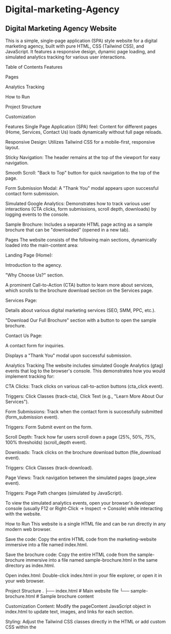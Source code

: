 # Digital-marketing-Agency
## Digital Marketing Agency Website
This is a simple, single-page application (SPA) style website for a digital marketing agency, built with pure HTML, CSS (Tailwind CSS), and JavaScript. It features a responsive design, dynamic page loading, and simulated analytics tracking for various user interactions.

Table of Contents
Features

Pages

Analytics Tracking

How to Run

Project Structure

Customization

Features
Single Page Application (SPA) feel: Content for different pages (Home, Services, Contact Us) loads dynamically without full page reloads.

Responsive Design: Utilizes Tailwind CSS for a mobile-first, responsive layout.

Sticky Navigation: The header remains at the top of the viewport for easy navigation.

Smooth Scroll: "Back to Top" button for quick navigation to the top of the page.

Form Submission Modal: A "Thank You" modal appears upon successful contact form submission.

Simulated Google Analytics: Demonstrates how to track various user interactions (CTA clicks, form submissions, scroll depth, downloads) by logging events to the console.

Sample Brochure: Includes a separate HTML page acting as a sample brochure that can be "downloaded" (opened in a new tab).

Pages
The website consists of the following main sections, dynamically loaded into the main-content area:

Landing Page (Home):

Introduction to the agency.

"Why Choose Us?" section.

A prominent Call-to-Action (CTA) button to learn more about services, which scrolls to the brochure download section on the Services page.

Services Page:

Details about various digital marketing services (SEO, SMM, PPC, etc.).

"Download Our Full Brochure" section with a button to open the sample brochure.

Contact Us Page:

A contact form for inquiries.

Displays a "Thank You" modal upon successful submission.

Analytics Tracking
The website includes simulated Google Analytics (gtag) events that log to the browser's console. This demonstrates how you would implement tracking for:

CTA Clicks: Track clicks on various call-to-action buttons (cta_click event).

Triggers: Click Classes (track-cta), Click Text (e.g., "Learn More About Our Services").

Form Submissions: Track when the contact form is successfully submitted (form_submission event).

Triggers: Form Submit event on the form.

Scroll Depth: Track how far users scroll down a page (25%, 50%, 75%, 100% thresholds) (scroll_depth event).

Downloads: Track clicks on the brochure download button (file_download event).

Triggers: Click Classes (track-download).

Page Views: Track navigation between the simulated pages (page_view event).

Triggers: Page Path changes (simulated by JavaScript).

To view the simulated analytics events, open your browser's developer console (usually F12 or Right-Click -> Inspect -> Console) while interacting with the website.

How to Run
This website is a single HTML file and can be run directly in any modern web browser.

Save the code: Copy the entire HTML code from the marketing-website immersive into a file named index.html.

Save the brochure code: Copy the entire HTML code from the sample-brochure immersive into a file named sample-brochure.html in the same directory as index.html.

Open index.html: Double-click index.html in your file explorer, or open it in your web browser.

Project Structure
.
├── index.html            # Main website file
└── sample-brochure.html  # Sample brochure content

Customization
Content: Modify the pageContent JavaScript object in index.html to update text, images, and links for each section.

Styling: Adjust the Tailwind CSS classes directly in the HTML or add custom CSS within the <style> tags in index.html for more specific design changes.

Analytics: To integrate with actual Google Analytics, replace the gtag simulation function with the official Google Analytics script and your tracking ID.

Brochure: Replace the href="/sample-brochure" in index.html with the actual URL to your PDF brochure if you host one externally.
